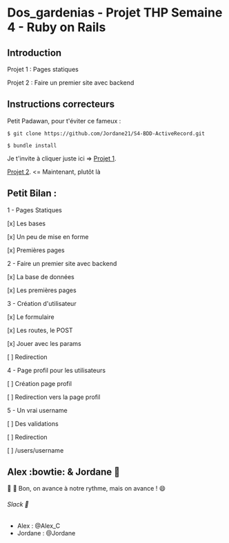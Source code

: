 # Dos_gardenias - Projet THP Semaine 4 - Ruby on Rails

## Introduction

Projet 1 : Pages statiques

Projet 2 : Faire un premier site avec backend

## Instructions correcteurs

Petit Padawan, pour t'éviter ce fameux :

```$ git clone https://github.com/Jordane21/S4-BDD-ActiveRecord.git```

```$ bundle install```


Je t'invite à cliquer juste ici => [Projet 1](link/).

[Projet 2](link/). <= Maintenant, plutôt là  


## Petit Bilan :

1 - Pages Statiques

[x] Les bases
  
[x] Un peu de mise en forme
  
[x] Premières pages
  
2 - Faire un premier site avec backend

[x] La base de données

[x] Les premières pages

3 - Création d'utilisateur

[x] Le formulaire
        
[x] Les routes, le POST
        
[x] Jouer avec les params
        
[ ] Redirection
        
4 - Page profil pour les utilisateurs

[ ] Création page profil
        
[ ] Redirection vers la page profil
        
5 - Un vrai username

[ ] Des validations
        
[ ] Redirection
        
[ ] /users/username
        

## Alex :bowtie: & Jordane :pig:

:pray: :snail: Bon, on avance à notre rythme, mais on avance ! :smile:

###### Slack :love_letter:

* Alex : @Alex_C
* Jordane : @Jordane
